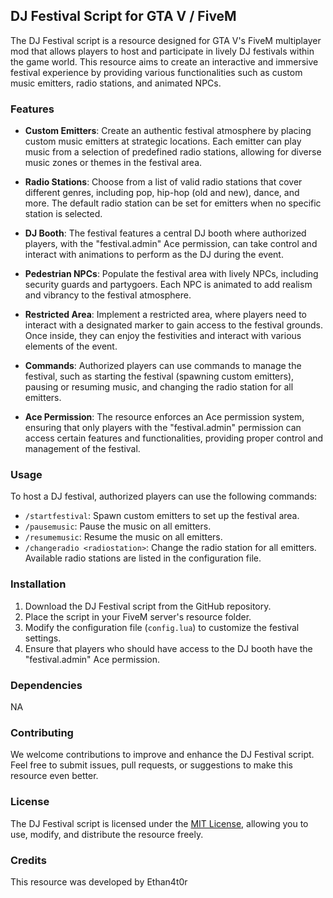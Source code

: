 ## DJ Festival Script for GTA V / FiveM

The DJ Festival script is a resource designed for GTA V's FiveM multiplayer mod that allows players to host and participate in lively DJ festivals within the game world. This resource aims to create an interactive and immersive festival experience by providing various functionalities such as custom music emitters, radio stations, and animated NPCs.

### Features

- **Custom Emitters**: Create an authentic festival atmosphere by placing custom music emitters at strategic locations. Each emitter can play music from a selection of predefined radio stations, allowing for diverse music zones or themes in the festival area.

- **Radio Stations**: Choose from a list of valid radio stations that cover different genres, including pop, hip-hop (old and new), dance, and more. The default radio station can be set for emitters when no specific station is selected.

- **DJ Booth**: The festival features a central DJ booth where authorized players, with the "festival.admin" Ace permission, can take control and interact with animations to perform as the DJ during the event.

- **Pedestrian NPCs**: Populate the festival area with lively NPCs, including security guards and partygoers. Each NPC is animated to add realism and vibrancy to the festival atmosphere.

- **Restricted Area**: Implement a restricted area, where players need to interact with a designated marker to gain access to the festival grounds. Once inside, they can enjoy the festivities and interact with various elements of the event.

- **Commands**: Authorized players can use commands to manage the festival, such as starting the festival (spawning custom emitters), pausing or resuming music, and changing the radio station for all emitters.

- **Ace Permission**: The resource enforces an Ace permission system, ensuring that only players with the "festival.admin" permission can access certain features and functionalities, providing proper control and management of the festival.

### Usage

To host a DJ festival, authorized players can use the following commands:

- `/startfestival`: Spawn custom emitters to set up the festival area.
- `/pausemusic`: Pause the music on all emitters.
- `/resumemusic`: Resume the music on all emitters.
- `/changeradio <radiostation>`: Change the radio station for all emitters. Available radio stations are listed in the configuration file.

### Installation

1. Download the DJ Festival script from the GitHub repository.
2. Place the script in your FiveM server's resource folder.
3. Modify the configuration file (`config.lua`) to customize the festival settings.
4. Ensure that players who should have access to the DJ booth have the "festival.admin" Ace permission.

### Dependencies

NA

### Contributing

We welcome contributions to improve and enhance the DJ Festival script. Feel free to submit issues, pull requests, or suggestions to make this resource even better.

### License

The DJ Festival script is licensed under the [MIT License](LICENSE), allowing you to use, modify, and distribute the resource freely.

### Credits

This resource was developed by Ethan4t0r

